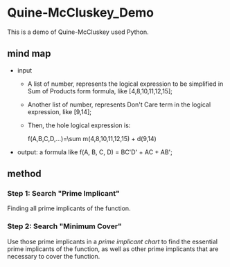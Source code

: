 # Quine-McCluskey_Demo

This is a demo of Quine-McCluskey used Python.

## mind map

- input

  - A list of number, represents the logical expression to be simplified in Sum of Products form formula, like [4,8,10,11,12,15]​;

  - Another list of number, represents Don't Care term in the logical expression, like [9,14]​;

  - Then, the hole logical expression is: 

    f(A,B,C,D,...)=\sum m(4,8,10,11,12,15) + d(9,14)

- output: a formula like f(A, B, C, D) = BC'D' + AC + AB'​;

## method

### Step 1: Search "Prime Implicant"

Finding all prime implicants of the function.

### Step 2: Search "Minimum Cover"

Use those prime implicants in a *prime implicant chart* to find the essential prime implicants of the function, as well as other prime implicants that are necessary to cover the function.